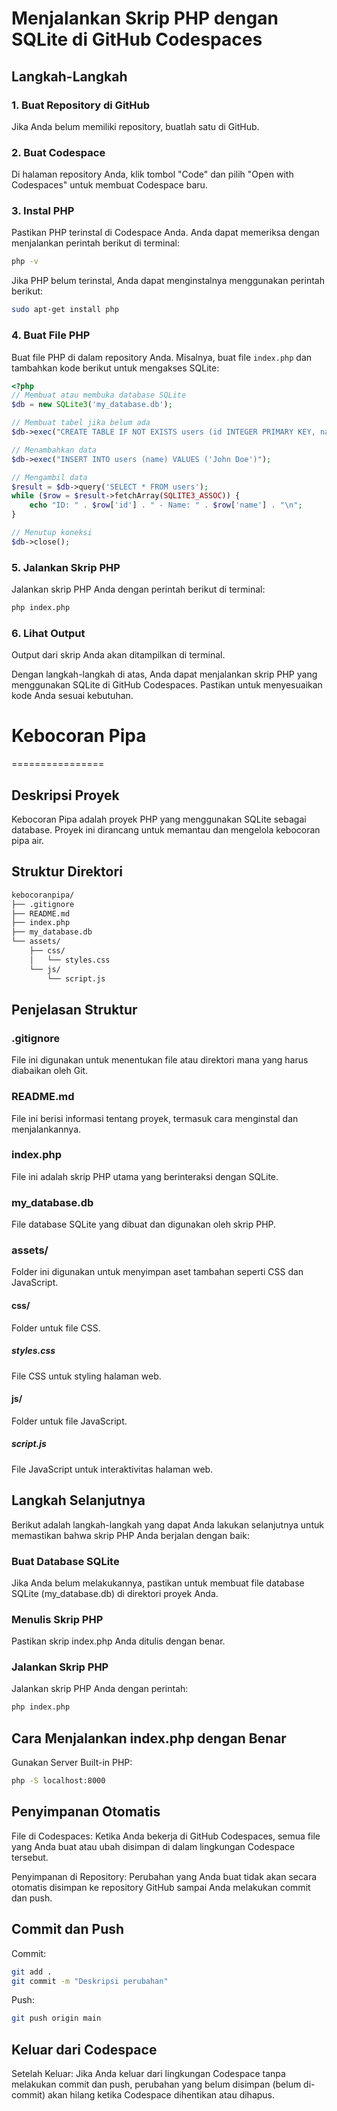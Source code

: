 # Menjalankan Skrip PHP dengan SQLite di GitHub Codespaces

## Langkah-Langkah

### 1. Buat Repository di GitHub

Jika Anda belum memiliki repository, buatlah satu di GitHub.

### 2. Buat Codespace

Di halaman repository Anda, klik tombol "Code" dan pilih "Open with Codespaces" untuk membuat Codespace baru.

### 3. Instal PHP

Pastikan PHP terinstal di Codespace Anda. Anda dapat memeriksa dengan menjalankan perintah berikut di terminal:
```bash
php -v
```
Jika PHP belum terinstal, Anda dapat menginstalnya menggunakan perintah berikut:
```bash
sudo apt-get install php
```

### 4. Buat File PHP

Buat file PHP di dalam repository Anda. Misalnya, buat file `index.php` dan tambahkan kode berikut untuk mengakses SQLite:
```php
<?php
// Membuat atau membuka database SQLite
$db = new SQLite3('my_database.db');

// Membuat tabel jika belum ada
$db->exec("CREATE TABLE IF NOT EXISTS users (id INTEGER PRIMARY KEY, name TEXT)");

// Menambahkan data
$db->exec("INSERT INTO users (name) VALUES ('John Doe')");

// Mengambil data
$result = $db->query('SELECT * FROM users');
while ($row = $result->fetchArray(SQLITE3_ASSOC)) {
    echo "ID: " . $row['id'] . " - Name: " . $row['name'] . "\n";
}

// Menutup koneksi
$db->close();
```

### 5. Jalankan Skrip PHP

Jalankan skrip PHP Anda dengan perintah berikut di terminal:
```bash
php index.php
```

### 6. Lihat Output

Output dari skrip Anda akan ditampilkan di terminal.

Dengan langkah-langkah di atas, Anda dapat menjalankan skrip PHP yang menggunakan SQLite di GitHub Codespaces. Pastikan untuk menyesuaikan kode Anda sesuai kebutuhan.

# Kebocoran Pipa
================

## Deskripsi Proyek
Kebocoran Pipa adalah proyek PHP yang menggunakan SQLite sebagai database. Proyek ini dirancang untuk memantau dan mengelola kebocoran pipa air.

## Struktur Direktori
```markdown
kebocoranpipa/
├── .gitignore
├── README.md
├── index.php
├── my_database.db
└── assets/
    ├── css/
    │   └── styles.css
    └── js/
        └── script.js
```

## Penjelasan Struktur
### .gitignore
File ini digunakan untuk menentukan file atau direktori mana yang harus diabaikan oleh Git.

### README.md
File ini berisi informasi tentang proyek, termasuk cara menginstal dan menjalankannya.

### index.php
File ini adalah skrip PHP utama yang berinteraksi dengan SQLite.

### my_database.db
File database SQLite yang dibuat dan digunakan oleh skrip PHP.

### assets/
Folder ini digunakan untuk menyimpan aset tambahan seperti CSS dan JavaScript.

#### css/
Folder untuk file CSS.

##### styles.css
File CSS untuk styling halaman web.

#### js/
Folder untuk file JavaScript.

##### script.js
File JavaScript untuk interaktivitas halaman web.

## Langkah Selanjutnya
Berikut adalah langkah-langkah yang dapat Anda lakukan selanjutnya untuk memastikan bahwa skrip PHP Anda berjalan dengan baik:

### Buat Database SQLite
Jika Anda belum melakukannya, pastikan untuk membuat file database SQLite (my_database.db) di direktori proyek Anda.

### Menulis Skrip PHP
Pastikan skrip index.php Anda ditulis dengan benar.

### Jalankan Skrip PHP
Jalankan skrip PHP Anda dengan perintah:
```bash
php index.php
```

## Cara Menjalankan index.php dengan Benar
Gunakan Server Built-in PHP:
```bash
php -S localhost:8000
```

## Penyimpanan Otomatis
File di Codespaces:
Ketika Anda bekerja di GitHub Codespaces, semua file yang Anda buat atau ubah disimpan di dalam lingkungan Codespace tersebut.

Penyimpanan di Repository:
Perubahan yang Anda buat tidak akan secara otomatis disimpan ke repository GitHub sampai Anda melakukan commit dan push.

## Commit dan Push
Commit:
```bash
git add .
git commit -m "Deskripsi perubahan"
```

Push:
```bash
git push origin main
```

## Keluar dari Codespace
Setelah Keluar:
Jika Anda keluar dari lingkungan Codespace tanpa melakukan commit dan push, perubahan yang belum disimpan (belum di-commit) akan hilang ketika Codespace dihentikan atau dihapus.
